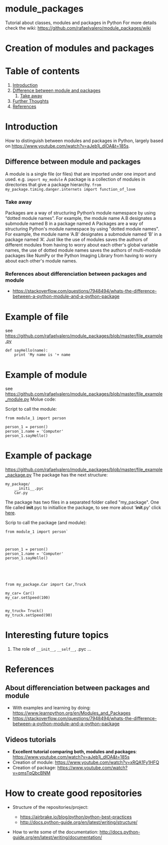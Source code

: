 # module_packages
Tutorial about classes, modules and packages in Python
For more details check the wiki: https://github.com/rafaelvalero/module_packages/wiki



# **Creation of modules and packages**

# Table of contents
1. [Introduction](#introduction)
2. [Difference between module and packages](#Difference_between_module_and_packages)
    1. [Take away](#take_away)
2. [Further Thoughts](#Further_Thoughts)
3. [References](#References)

# Introduction <a name="introduction"></a>
How to distinguish between modules and packages in Python, largely based on https://www.youtube.com/watch?v=aJeb1j_dlOA&t=185s.

## Difference between module and packages <a name="Difference_between_module_and_packages"></a>

A module is a single file (or files) that are imported under one import and used. e.g.
`import my_module`
A package is a collection of modules in directories that give a package hierarchy.
`from my_package.timing.danger.internets import function_of_love`



### Take away <a name="take_away"></a>
Packages are a way of structuring Python’s module namespace by using “dotted module names”. For example, the module name A.B designates a submodule named B in a package named A
Packages are a way of structuring Python's module namespace by using "dotted module names". For example, the module name ‘A.B’ designates a submodule named ‘B’ in a package named ‘A’. Just like the use of modules saves the authors of different modules from having to worry about each other's global variable names, the use of dotted module names saves the authors of multi-module packages like NumPy or the Python Imaging Library from having to worry about each other's module names.

### References about differenciation between packages and module
* https://stackoverflow.com/questions/7948494/whats-the-difference-between-a-python-module-and-a-python-package

# Example of file
see https://github.com/rafaelvalero/module_packages/blob/master/file_example.py
```
def sayHello(name):
    print 'My name is '+ name
```

# Example of module
see https://github.com/rafaelvalero/module_packages/blob/master/file_example_module.py
Molue code:

Script to call the module:
```
from module_1 import person

person_1 = person()
person_1.name = 'Computer'
person_1.sayHello()
```

# Example of package
https://github.com/rafaelvalero/module_packages/blob/master/file_example_package.py
The package has the next structure:
```
my_package/
    __initi__.pyc
    Car.py
```

The package has two files in a separated folder called "my_package". One file called __init__.pyc to initiallice the package, to see more about '__init__.py' click [here](http://mikegrouchy.com/blog/2012/05/be-pythonic-__init__py.html).

Scrip to call the package (and module):
```
from module_1 import person`



person_1 = person()
person_1.name = 'Computer'
person_1.sayHello()





from my_package.Car import Car,Truck

my_car= Car()
my_car.setSpeed(100)


my_truck= Truck()
my_truck.setSpeed(90)
```



# Interesting future topics  <a name="Further_Thoughts"></a>
1. The role of `__init__`, `__self__`, .pyc ...

# References <a name="References"></a>


## About differenciation between packages and module
* With examples and learning by doing: https://www.learnpython.org/en/Modules_and_Packages
* https://stackoverflow.com/questions/7948494/whats-the-difference-between-a-python-module-and-a-python-package


## Videos tutorials
* **Excellent tutorial comparing both, modules and packages**: https://www.youtube.com/watch?v=aJeb1j_dlOA&t=185s
* Creation of module: https://www.youtube.com/watch?v=xRQA1Fy1HFQ
* Creation of package: https://www.youtube.com/watch?v=qmsTqQbcBNM


# How to create good repositories
* Structure of the repositories/project:

  * https://airbrake.io/blog/python/python-best-practices
  * http://docs.python-guide.org/en/latest/writing/structure/
* How to write some of the documentation:
http://docs.python-guide.org/en/latest/writing/documentation/
